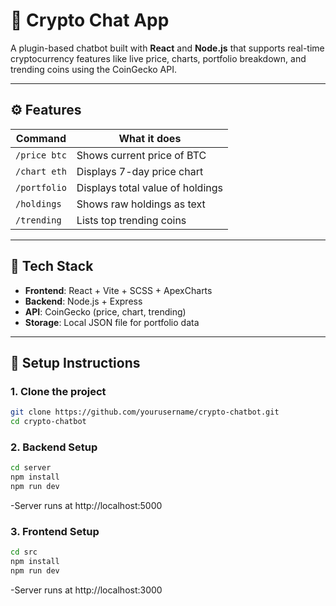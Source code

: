 # 💬 Crypto Chat App

A plugin-based chatbot built with **React** and **Node.js** that supports real-time cryptocurrency features like live price, charts, portfolio breakdown, and trending coins using the CoinGecko API.

---

## ⚙️ Features

| Command      | What it does                     |
| ------------ | -------------------------------- |
| `/price btc` | Shows current price of BTC       |
| `/chart eth` | Displays 7-day price chart       |
| `/portfolio` | Displays total value of holdings |
| `/holdings`  | Shows raw holdings as text       |
| `/trending`  | Lists top trending coins         |

---

## 🧱 Tech Stack

- **Frontend**: React + Vite + SCSS + ApexCharts
- **Backend**: Node.js + Express
- **API**: CoinGecko (price, chart, trending)
- **Storage**: Local JSON file for portfolio data

---

## 🔧 Setup Instructions

### 1. Clone the project

```bash
git clone https://github.com/yourusername/crypto-chatbot.git
cd crypto-chatbot
```

### 2. Backend Setup

```bash
cd server
npm install
npm run dev
```

-Server runs at http://localhost:5000

### 3. Frontend Setup

```bash
cd src
npm install
npm run dev
```

-Server runs at http://localhost:3000
